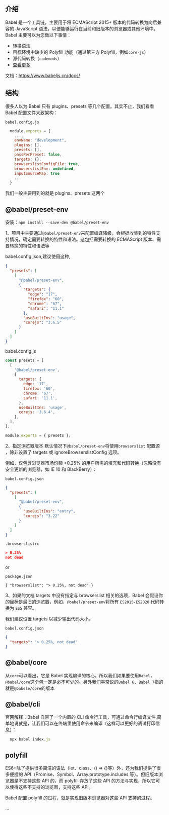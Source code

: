 ## 介绍

Babel 是一个工具链，主要用于将 ECMAScript 2015+ 版本的代码转换为向后兼容的 JavaScript 语法，以便能够运行在当前和旧版本的浏览器或其他环境中。Babel 主要可以为您做以下事情：

- 转换语法
- 目标环境中缺少的 Polyfill 功能（通过第三方 Polyfill，例如`core-js`）
- 源代码转换（`codemods`）
- [查看更多](https://babeljs.io/videos)

文档：https://www.babeljs.cn/docs/

## 结构

很多人以为 Babel 只有 plugins、presets 等几个配置。其实不止，我们看看 Babel 配置文件大致架构：

`babel.config.js`

```js
  module.exports = {
    ...,
    envName: "development",
    plugins: [],
    presets: [],
    passPerPreset: false,
    targets: {},
    browserslistConfigFile: true,
    browserslistEnv: undefined,
    inputSourceMap: true
    ...
  }
```

我们一般主要用到的就是 plugins、presets 这两个

## @babel/preset-env

安装：`npm install --save-dev @babel/preset-env`

1、项目中主要通过`@babel/preset-env`来配置编译降级，会根据收集到的特性支持情况，确定需要转换的特性和语法。这包括需要转换的 ECMAScript 版本、需要转换的特性和语法等

babel.config.json,建议使用这种,

```json
{
  "presets": [
    [
      "@babel/preset-env",
      {
        "targets": {
          "edge": "17",
          "firefox": "60",
          "chrome": "67",
          "safari": "11.1"
        },
        "useBuiltIns": "usage",
        "corejs": "3.6.5"
      }
    ]
  ]
}
```

babel.config.js

```js
const presets = [
  [
    '@babel/preset-env',
    {
      targets: {
        edge: '17',
        firefox: '60',
        chrome: '67',
        safari: '11.1',
      },
      useBuiltIns: 'usage',
      corejs: '3.6.4',
    },
  ],
];

module.exports = { presets };
```

2、指定浏览器版本
默认情况下`@babel/preset-env`将使用`browserslist` 配置源 ，除非设置了 targets 或 ignoreBrowserslistConfig 选项。

例如，仅包含浏览器市场份额 >0.25% 的用户所需的填充和代码转换（忽略没有安全更新的浏览器，如 IE 10 和 BlackBerry）：

`babel.config.json`

```json
{
  "presets": [
    [
      "@babel/preset-env",
      {
        "useBuiltIns": "entry",
        "corejs": "3.22"
      }
    ]
  ]
}
```

`.browserslistrc`

```json
> 0.25%
not dead
```

or

`package.json`

```
{ "browserslist": "> 0.25%, not dead" }
```

3、如果的文档 targets 中没有指定与 browserslist 相关的选项，Babel 会假设你的目标是最旧的浏览器，例如，`@babel/preset-env`将所有 `ES2015-ES2020` 代码转换为 `ES5` 兼容。

我们建议设置 targets 以减少输出代码大小。

`babel.config.json`

```json
{
  "targets": "> 0.25%, not dead"
}
```

## @babel/core

从`core`可以看出，它是 Babel 实现编译的核心。所以我们如果要使用`Babel`，`@babel/core`这个包一定是必不可少的。另外我们平常说的`Babel 6`、`Babel 7`指的就是`@babele/core`的版本

## @babel/cli

官网解释：Babel 自带了一个内置的 CLI 命令行工具，可通过命令行编译文件,简单地说就是，让我们可以在终端里使用命令来编译（这样可以更好的调试打印信息）：

```js
  npx babel index.js
```

## polyfill

ES6+除了提供很多简洁的语法（let、class、() => {}等）外，还为我们提供了很多便捷的 API（Promise、Symbol、Array.prototype.includes 等）。但旧版本浏览器是不支持这些 API 的，而 polyfill 存放了这些 API 的方法与实现，所以它可以使得这些不支持的浏览器，支持这些 API。

Babel 配置 polyfill 的过程，就是实现旧版本浏览器对这些 API 支持的过程。

...
